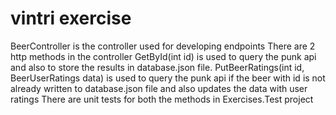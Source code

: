 # vintri exercise

BeerController is the controller used for developing endpoints
There are 2 http methods in the controller
    GetById(int id) is used to query the punk api and also to store the results in database.json file.
    PutBeerRatings(int id, BeerUserRatings data) is used to query the punk api if the beer with id is not already written to database.json file and also updates the data with user     ratings
    There are unit tests for both the methods in Exercises.Test project
